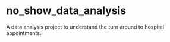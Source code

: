 # no_show_data_analysis

A data analysis project to understand the turn around to hospital appointments.

